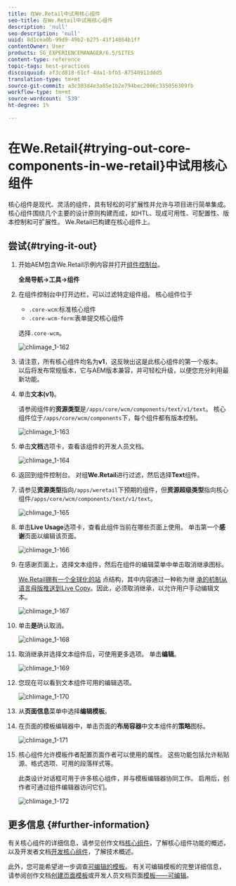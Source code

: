 ```yaml
---
title: 在We.Retail中试用核心组件
seo-title: 在We.Retail中试用核心组件
description: 'null'
seo-description: 'null'
uuid: 8d1cea0b-99d9-49b2-b275-41f14864b1ff
contentOwner: User
products: SG_EXPERIENCEMANAGER/6.5/SITES
content-type: reference
topic-tags: best-practices
discoiquuid: af3cd818-61cf-4da1-bfb5-87540911ddd5
translation-type: tm+mt
source-git-commit: a3c303d4e3a85e1b2e794bec2006c335056309fb
workflow-type: tm+mt
source-wordcount: '539'
ht-degree: 1%

---
```



# 在We.Retail{#trying-out-core-components-in-we-retail}中试用核心组件

核心组件是现代、灵活的组件，具有轻松的可扩展性并允许与项目进行简单集成。 核心组件围绕几个主要的设计原则构建而成，如HTL、现成可用性、可配置性、版本控制和可扩展性。 We.Retail已构建在核心组件上。

## 尝试{#trying-it-out}

1. 开始AEM包含We.Retail示例内容并打开[组件控制台](/help/sites-authoring/default-components-console.md)。

   **全局导航->工具->组件**

1. 在组件控制台中打开边栏，可以过滤特定组件组。 核心组件位于

   * `.core-wcm`:标准核心组件
   * `.core-wcm-form`:表单提交核心组件

   选择`.core-wcm`。

   ![chlimage_1-162](assets/chlimage_1-162.png)

1. 请注意，所有核心组件均名为&#x200B;**v1**，这反映出这是此核心组件的第一个版本。 以后将发布常规版本，它与AEM版本兼容，并可轻松升级，以便您充分利用最新功能。
1. 单击&#x200B;**文本(v1)**。

   请参阅组件的&#x200B;**资源类型**&#x200B;是`/apps/core/wcm/components/text/v1/text`。 核心组件位于`/apps/core/wcm/components`下，每个组件都有版本控制。

   ![chlimage_1-163](assets/chlimage_1-163.png)

1. 单击&#x200B;**文档**&#x200B;选项卡，查看该组件的开发人员文档。

   ![chlimage_1-164](assets/chlimage_1-164.png)

1. 返回到组件控制台。 对组&#x200B;**We.Retail**&#x200B;进行过滤，然后选择&#x200B;**Text**&#x200B;组件。
1. 请参见&#x200B;**资源类型**&#x200B;指向`/apps/weretail`下预期的组件，但&#x200B;**资源超级类型**&#x200B;指向核心组件`/apps/core/wcm/components/text/v1/text`。

   ![chlimage_1-165](assets/chlimage_1-165.png)

1. 单击&#x200B;**Live Usage**&#x200B;选项卡，查看此组件当前在哪些页面上使用。 单击第一个&#x200B;**感谢**&#x200B;页面以编辑该页面。

   ![chlimage_1-166](assets/chlimage_1-166.png)

1. 在感谢页面上，选择文本组件，然后在组件的编辑菜单中单击取消继承图标。

   [We.Retail拥有一个全球化的站](/help/sites-developing/we-retail-globalized-site-structure.md) 点结构，其中内容通过一种称为继 [承的机制从语言母版推送到Live Copy](/help/sites-administering/msm.md)。因此，必须取消继承，以允许用户手动编辑文本。

   ![chlimage_1-167](assets/chlimage_1-167.png)

1. 单击&#x200B;**是**&#x200B;确认取消。

   ![chlimage_1-168](assets/chlimage_1-168.png)

1. 取消继承并选择文本组件后，可使用更多选项。 单击**编辑**。

   ![chlimage_1-169](assets/chlimage_1-169.png)

1. 您现在可以看到文本组件可用的编辑选项。

   ![chlimage_1-170](assets/chlimage_1-170.png)

1. 从&#x200B;**页面信息**&#x200B;菜单中选择&#x200B;**编辑模板**。
1. 在页面的模板编辑器中，单击页面的&#x200B;**布局容器**&#x200B;中文本组件的&#x200B;**策略**&#x200B;图标。

   ![chlimage_1-171](assets/chlimage_1-171.png)

1. 核心组件允许模板作者配置页面作者可以使用的属性。 这些功能包括允许粘贴源、格式选项、可用的段落样式等。

   此类设计对话框可用于许多核心组件，并与模板编辑器协同工作。 启用后，创作者可通过组件编辑器访问它们。

   ![chlimage_1-172](assets/chlimage_1-172.png)

## 更多信息 {#further-information}

有关核心组件的详细信息，请参见创作文档[核心组件](https://docs.adobe.com/content/help/zh-Hans/experience-manager-core-components/using/introduction.html)，了解核心组件功能的概述，以及开发者文档[开发核心组件](https://helpx.adobe.com/experience-manager/core-components/using/developing.html)，了解技术概述。

此外，您可能希望进一步调查[可编辑的模板](/help/sites-developing/we-retail-editable-templates.md)。 有关可编辑模板的完整详细信息，请参阅创作文档[创建页面模板](/help/sites-authoring/templates.md)或开发人员文档页面[模板——可编辑](/help/sites-developing/page-templates-editable.md)。
